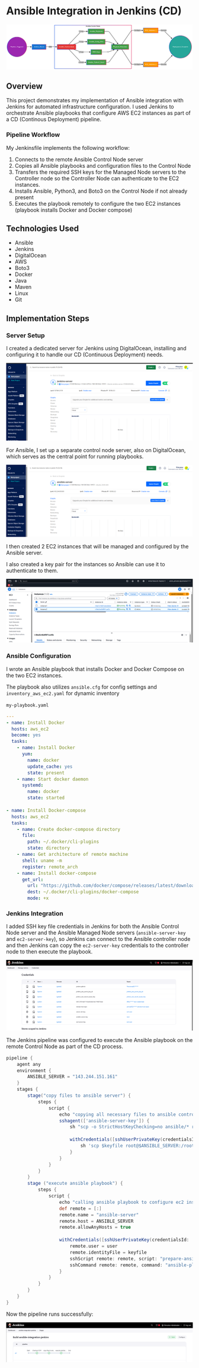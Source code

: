 # Ansible Integration in Jenkins (CD)

![diagram](https://github.com/Princeton45/ansible-jenkins-integration/blob/main/images/diagram.png)

## Overview

This project demonstrates my implementation of Ansible integration with Jenkins for automated infrastructure configuration. I used Jenkins to orchestrate Ansible playbooks that configure AWS EC2 instances as part of a CD (Continous Deployment) pipeline.

### Pipeline Workflow

My Jenkinsfile implements the following workflow:

1. Connects to the remote Ansible Control Node server
2. Copies all Ansible playbooks and configuration files to the Control Node
3. Transfers the required SSH keys for the Managed Node servers to the Controller node so the Controller Node can authenticate to the EC2 instances.
4. Installs Ansible, Python3, and Boto3 on the Control Node if not already present
5. Executes the playbook remotely to configure the two EC2 instances (playbook installs Docker and Docker compose)

## Technologies Used

- Ansible
- Jenkins
- DigitalOcean
- AWS
- Boto3
- Docker
- Java
- Maven
- Linux
- Git

## Implementation Steps


### Server Setup

I created a dedicated server for Jenkins using DigitalOcean, installing and configuring it to handle our CD (Continuous Deployment) needs.

![jenkins](https://github.com/Princeton45/ansible-jenkins-integration/blob/main/images/jenkins.png)

For Ansible, I set up a separate control node server, also on DigitalOcean, which serves as the central point for running playbooks.

![ansible-server](https://github.com/Princeton45/ansible-jenkins-integration/blob/main/images/ansible-server.png)

I then created 2 EC2 instances that will be managed and configured by the Ansible server.

I also created a key pair for the instances so Ansible can use it to authenticate to them.

![ec2](https://github.com/Princeton45/ansible-jenkins-integration/blob/main/images/ec2.png)


### Ansible Configuration

I wrote an Ansible playbook that installs Docker and Docker Compose on the two EC2 instances.

The playbook also utilizes `ansible.cfg` for config settings and `inventory_aws_ec2.yaml` for dynamic inventory

`my-playbook.yaml`
```yaml
---
- name: Install Docker
  hosts: aws_ec2
  become: yes
  tasks:
    - name: Install Docker
      yum:
        name: docker 
        update_cache: yes
        state: present
    - name: Start docker daemon
      systemd:
        name: docker
        state: started

- name: Install Docker-compose
  hosts: aws_ec2
  tasks:
    - name: Create docker-compose directory
      file:
        path: ~/.docker/cli-plugins
        state: directory
    - name: Get architecture of remote machine
      shell: uname -m
      register: remote_arch
    - name: Install docker-compose
      get_url: 
        url: "https://github.com/docker/compose/releases/latest/download/docker-compose-linux-{{ remote_arch.stdout }}"
        dest: ~/.docker/cli-plugins/docker-compose
        mode: +x
```

### Jenkins Integration

I added SSH key file credentials in Jenkins for both the Ansible Control Node server and the Ansible Managed Node servers (`ansible-server-key` and `ec2-server-key`), so Jenkins can connect to the Ansible controller node and then Jenkins can copy the `ec2-server-key` credentials to the controller node to then execute the playbook.

![ssh](https://github.com/Princeton45/ansible-jenkins-integration/blob/main/images/ssh.png)


The Jenkins pipeline was configured to execute the Ansible playbook on the remote Control Node as part of the CD process.

```groovy
pipeline {
    agent any
    environment {
        ANSIBLE_SERVER = "143.244.151.161"
    }
    stages {
        stage("copy files to ansible server") {
            steps {
                script {
                    echo "copying all necessary files to ansible control node"
                    sshagent(['ansible-server-key']) {
                        sh "scp -o StrictHostKeyChecking=no ansible/* root@${ANSIBLE_SERVER}:/root"

                        withCredentials([sshUserPrivateKey(credentialsId: 'ec2-server-key', keyFileVariable: 'keyfile', usernameVariable: 'user')]) {
                            sh 'scp $keyfile root@$ANSIBLE_SERVER:/root/ssh-key.pem'
                        }
                    }
                }
            }
        }
        stage ("execute ansible playbook") {
            steps {
                script {
                    echo "calling ansible playbook to configure ec2 instances"
                    def remote = [:]
                    remote.name = "ansible-server"
                    remote.host = ANSIBLE_SERVER
                    remote.allowAnyHosts = true

                    withCredentials([sshUserPrivateKey(credentialsId: 'ansible-server-key', keyFileVariable: 'keyfile', usernameVariable: 'user')]) {
                        remote.user = user 
                        remote.identityFile = keyfile
                        sshScript remote: remote, script: "prepare-ansible-server.sh"
                        sshCommand remote: remote, command: "ansible-playbook my-playbook.yaml"
                    }
                }
            }
        }
    }
}
```

Now the pipeline runs successfully:

![success1](https://github.com/Princeton45/ansible-jenkins-integration/blob/main/images/success1.png)


